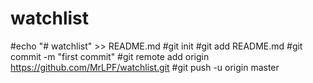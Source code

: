 # watchlist
#echo "# watchlist" >> README.md
#git init
#git add README.md
#git commit -m "first commit"
#git remote add origin https://github.com/MrLPF/watchlist.git
#git push -u origin master
